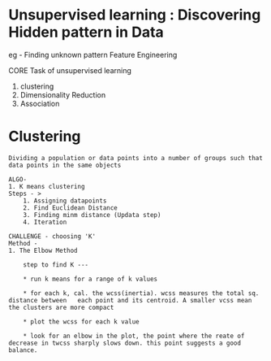 # Unsupervised learning : Discovering Hidden pattern in Data
   eg - Finding unknown pattern
        Feature Engineering

CORE Task of unsupervised learning
1. clustering
2. Dimensionality Reduction
3. Association


# Clustering
    Dividing a population or data points into a number of groups such that data points in the same objects
    
    ALGO-
    1. K means clustering 
    Steps - >
        1. Assigning datapoints
        2. Find Euclidean Distance
        3. Finding minm distance (Updata step)
        4. Iteration

    CHALLENGE - choosing 'K'
    Method - 
    1. The Elbow Method

        step to find K ---

        * run k means for a range of k values

        * for each k, cal. the wcss(inertia). wcss measures the total sq. distance between   each point and its centroid. A smaller vcss mean the clusters are more compact

        * plot the wcss for each k value

        * look for an elbow in the plot, the point where the reate of decrease in twcss sharply slows down. this point suggests a good balance. 

